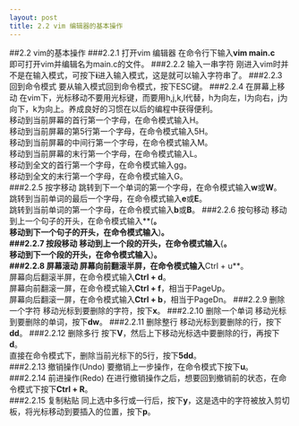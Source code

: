 ```yaml
---
layout: post
title: 2.2 vim 编辑器的基本操作
---
```

##2.2 vim的基本操作
###2.2.1 打开vim 编辑器
在命令行下输入**vim main.c**<br>
即可打开vim并编辑名为main.c的文件。
###2.2.2 输入一串字符
刚进入vim时并不是在输入模式，可按下**i**进入输入模式，这是就可以输入字符串了。
###2.2.3 回到命令模式
要从输入模式回到命令模式，按下ESC键。
###2.2.4 在屏幕上移动
在vim下，光标移动不要用光标键，而要用h,j,k,l代替，h为向左，l为向右，j为向下，k为向上。养成良好的习惯在以后的编程中获得便利。<br>
移动到当前屏幕的首行第一个字母，在命令模式输入H。<br>
移动到当前屏幕的第5行第一个字母，在命令模式输入5H。<br>
移动到当前屏幕的中间行第一个字母，在命令模式输入M。<br>
移动到当前屏幕的末行第一个字母，在命令模式输入L。<br>
移动到全文的首行第一个字母，在命令模式输入gg。<br>
移动到全文的末行第一个字母，在命令模式输入G。<br>
###2.2.5 按字移动
跳转到下一个单词的第一个字母，在命令模式输入**w**或**W**。<br>
跳转到当前单词的最后一个字母，在命令模式输入**e**或**E**。<br>
跳转到当前单词的第一个字母，在命令模式输入**b**或**B**。
###2.2.6 按句移动
移动到上一个句子的开头，在命令模式输入**(**。<br>
移动到下一个句子的开头，在命令模式输入**)**。<br>
###2.2.7 按段移动
移动到上一个段的开头，在命令模式输入**{**。<br>
移动到下一个段的开头，在命令模式输入**}**。<br>
###2.2.8 屏幕滚动
屏幕向前翻滚半屏，在命令模式输入**Ctrl + u**。<br>
屏幕向后翻滚半屏，在命令模式输入**Ctrl + d**。<br>
屏幕向前翻滚一屏，在命令模式输入**Ctrl + f**，相当于PageUp。<br>
屏幕向后翻滚一屏，在命令模式输入**Ctrl + b**，相当于PageDn。
###2.2.9 删除一个字符
移动光标到要删除的字符，按下**x**。
###2.2.10 删除一个单词
移动光标到要删除的单词，按下**dw**。
###2.2.11 删除整行
移动光标到要删除的行，按下**dd**。
###2.2.12 删除多行
按下**V**，然后上下移动光标选中要删除的行，再按下**d**。<br>
直接在命令模式下，删除当前光标下的5行，按下**5dd**。<br>
###2.2.13 撤销操作(Undo)
要撤销上一步操作，在命令模式下按下**u**。<br>
###2.2.14 前进操作(Redo)
在进行撤销操作之后，想要回到撤销前的状态，在命令模式下按下**Ctrl + R**。<br>
###2.2.15 复制粘贴
同上选中多行或一行后，按下**y**，这是选中的字符被放入剪切板，将光标移动到要插入的位置，按下**p**。

